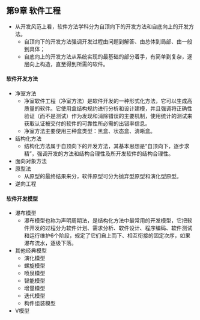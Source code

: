 ## 第9章 软件工程
- 从开发风范上看，软件方法学科分为自顶向下的开发方法和自底向上的开发方法。
	- 自顶向下的开发方法强调开发过程由问题到解答、由总体到局部、由一般到具体；
	- 自底向上的开发方法从系统实现的最基础的部分着手，有简单到复杂，逐层向上构造，直至得到所需的软件。
#### 软件开发方法
- 净室方法
	- 净室软件工程（净室方法）是软件开发的一种形式化方法，它可以生成高质量的软件。它使用盒结构规约进行分析和设计建模，并且强调将正确性验证（而不是测试）作为发现和消除错误的主要机制，使用统计的测试来获取认证被交付的软件的可靠性所必需的出错率信息。
	- 净室方法主要使用三种盒类型：黑盒、状态盒、清晰盒。
- 结构化方法
	- 结构化方法属于自顶向下的开发方法，其基本思想是“自顶向下，逐步求精”，强调开发的方法和结构合理性及所开发软件的结构合理性。
- 面向对象方法
- 原型法
	- 从原型的最终结果来分，软件原型可分为抛弃型原型和演化型原型。
- 逆向工程
#### 软件开发模型
- 瀑布模型
	- 瀑布模型也称为声明周期法，是结构化方法中最常用的开发模型，它把软件开发的过程分为软件计划、需求分析、软件设计、程序编码、软件测试和运行维护6个阶段，规定了它们自上而下、相互衔接的固定次序，如果瀑布流水，逐级下落。
- 其他经典模型
	- 演化模型
	- 螺旋模型
	- 喷泉模型
	- 智能模型
	- 增量模型
	- 迭代模型
	- 构件组装模型
- V模型